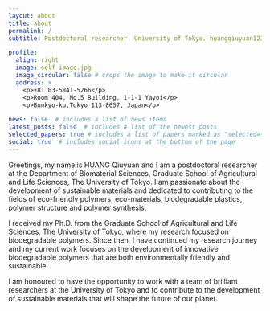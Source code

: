 ```yaml
---
layout: about
title: about
permalink: /
subtitle: Postdoctoral researcher. University of Tokyo. huangqiuyuan123@gmail.com

profile:
  align: right
  image: self image.jpg
  image_circular: false # crops the image to make it circular
  address: >
    <p>+81 03-5841-5266</p>
    <p>Room 404, No.5 Building, 1-1-1 Yayoi</p>
    <p>Bunkyo-ku,Tokyo 113-8657, Japan</p>

news: false  # includes a list of news items
latest_posts: false  # includes a list of the newest posts
selected_papers: true # includes a list of papers marked as "selected={true}"
social: true  # includes social icons at the bottom of the page
---
```


Greetings, my name is HUANG Qiuyuan and I am a postdoctoral researcher at the Department of Biomaterial Sciences, Graduate School of Agricultural and Life Sciences, The University of Tokyo. I am passionate about the development of sustainable materials and dedicated to contributing to the fields of eco-friendly polymers, eco-materials, biodegradable plastics, polymer structure and polymer synthesis.

I received my Ph.D. from the Graduate School of Agricultural and Life Sciences, The University of Tokyo, where my research focused on biodegradable polymers. Since then, I have continued my research journey and my current work focuses on the development of innovative biodegradable polymers that are both environmentally friendly and sustainable.

I am honoured to have the opportunity to work with a team of brilliant researchers at the University of Tokyo and to contribute to the development of sustainable materials that will shape the future of our planet.

